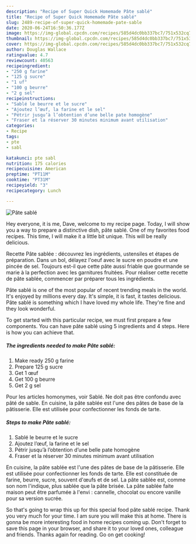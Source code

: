 ```yaml
---
description: "Recipe of Super Quick Homemade Pâte sablé"
title: "Recipe of Super Quick Homemade Pâte sablé"
slug: 2489-recipe-of-super-quick-homemade-pate-sable
date: 2020-06-24T16:50:36.177Z
image: https://img-global.cpcdn.com/recipes/585d4dc0bb337bc7/751x532cq70/pate-sable-photo-principale-de-la-recette.jpg
thumbnail: https://img-global.cpcdn.com/recipes/585d4dc0bb337bc7/751x532cq70/pate-sable-photo-principale-de-la-recette.jpg
cover: https://img-global.cpcdn.com/recipes/585d4dc0bb337bc7/751x532cq70/pate-sable-photo-principale-de-la-recette.jpg
author: Douglas Wallace
ratingvalue: 4.7
reviewcount: 40563
recipeingredient:
- "250 g farine"
- "125 g sucre"
- "1 uf"
- "100 g beurre"
- "2 g sel"
recipeinstructions:
- "Sablé le beurre et le sucre"
- "Ajoutez l’œuf, la farine et le sel"
- "Pétrir jusqu’à l’obtention d’une belle pate homogène"
- "Fraser et la réserver 30 minutes minimum avant utilisation"
categories:
- Recipe
tags:
- pte
- sabl

katakunci: pte sabl 
nutrition: 175 calories
recipecuisine: American
preptime: "PT11M"
cooktime: "PT31M"
recipeyield: "3"
recipecategory: Lunch

---
```



![Pâte sablé](https://img-global.cpcdn.com/recipes/585d4dc0bb337bc7/751x532cq70/pate-sable-photo-principale-de-la-recette.jpg)

Hey everyone, it is me, Dave, welcome to my recipe page. Today, I will show you a way to prepare a distinctive dish, pâte sablé. One of my favorites food recipes. This time, I will make it a little bit unique. This will be really delicious.

Recette Pâte sablée : découvrez les ingrédients, ustensiles et étapes de préparation. Dans un bol, délayez l&#39;oeuf avec le sucre en poudre et une pincée de sel. Toujours est-il que cette pâte aussi friable que gourmande se marie à la perfection avec les garnitures fruitées. Pour réaliser cette recette de pâte sablée, commencer par préparer tous les ingrédients.

Pâte sablé is one of the most popular of recent trending meals in the world. It's enjoyed by millions every day. It's simple, it is fast, it tastes delicious. Pâte sablé is something which I have loved my whole life. They're fine and they look wonderful.


To get started with this particular recipe, we must first prepare a few components. You can have pâte sablé using 5 ingredients and 4 steps. Here is how you can achieve that.

<!--inarticleads1-->

##### The ingredients needed to make Pâte sablé:

1. Make ready 250 g farine
1. Prepare 125 g sucre
1. Get 1 œuf
1. Get 100 g beurre
1. Get 2 g sel


Pour les articles homonymes, voir Sablé. Ne doit pas être confondu avec pâté de sable. En cuisine, la pâte sablée est l&#39;une des pâtes de base de la pâtisserie. Elle est utilisée pour confectionner les fonds de tarte. 

<!--inarticleads2-->

##### Steps to make Pâte sablé:

1. Sablé le beurre et le sucre
1. Ajoutez l’œuf, la farine et le sel
1. Pétrir jusqu’à l’obtention d’une belle pate homogène
1. Fraser et la réserver 30 minutes minimum avant utilisation


En cuisine, la pâte sablée est l&#39;une des pâtes de base de la pâtisserie. Elle est utilisée pour confectionner les fonds de tarte. Elle est constituée de farine, beurre, sucre, souvent d&#39;œufs et de sel. La pâte sablée est, comme son nom l&#39;indique, plus sablée que la pâte brisée. La pâte sablée faite maison peut être parfumée à l&#39;envi : cannelle, chocolat ou encore vanille pour sa version sucrée. 

So that's going to wrap this up for this special food pâte sablé recipe. Thank you very much for your time. I am sure you will make this at home. There is gonna be more interesting food in home recipes coming up. Don't forget to save this page in your browser, and share it to your loved ones, colleague and friends. Thanks again for reading. Go on get cooking!
